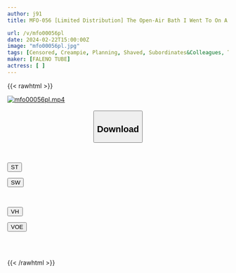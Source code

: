 ```yaml
---
author: j91
title: MFO-056 [Limited Distribution] The Open-Air Bath I Went To On A Business Trip Turned Out To Be A Mixed Bath! ? My Boss, Whom I Hate, Came In, Offered Me Some Local Sake, Showed Me His Big Dick, And I Was Too D***k To Resist, So I Accepted And Was Creampied Vol.02

url: /v/mfo00056pl
date: 2024-02-22T15:00:00Z
image: "mfo00056pl.jpg"
tags: [Censored, Creampie, Planning, Shaved, Subordinates&Colleagues, Titty Fuck]
maker: [FALENO TUBE]
actress: [ ]
---
```



{{< rawhtml >}}

<div class="video" data-videoid="BvRGVVoBWosyZwG">
    <a href="javascript:;">
        <img src="/v/mfo00056pl/mfo00056pl.jpg" width="WIDTH" height="HEIGHT" alt="mfo00056pl.mp4" loading="lazy">
    </a>
</div>

<script type="text/javascript" src="https://j91.asia/asset/on-demand-st.js"></script>

<br>
  <link rel="stylesheet" href="https://j91.asia/asset/bs5.css">
  
  <center>
  <button class="btn btn-primary" type="button" data-bs-toggle="collapse" data-bs-target=".multi-collapse" aria-expanded="false" aria-controls="multiCollapseExample1 multiCollapseExample2"><h2>Download</h2></button></center>
</p>
<div class="row">
  <div class="col">
    <div class="collapse multi-collapse" id="multiCollapseExample1">
      <div class="card card-body">
	      	      <br>
<div class="buttons">  
<p><a href="https://streamtape.to/v/BvRGVVoBWosyZwG" target="_blank"><button class="btn-hover color-3"><i class="fa fa-download"></i> ST</button></a></p>
<p><a href="https://cdnwish.com/y9rct4fwk32b" target="_blank"><button class="btn-hover color-2"><i class="fa fa-download"></i> SW</button></a></p></div>
    </div>
  </div>
</div>
  <div class="col">
    <div class="collapse multi-collapse" id="multiCollapseExample2">
      <div class="card card-body">
	      <br>
<div class="buttons">
<p><a href="https://vidhidepro.com/f/hob87g32av4y"><button class="btn-hover color-9"><i class="fa fa-download"></i> VH</button></a></p>
<p><a href="https://voe.sx/49aouuu3ruxs"><button class="btn-hover color-8"><i class="fa fa-download"></i> VOE</button></a></p></div>
<br><br>
      </div>
    </div>
  </div>
</div>

{{< /rawhtml >}}
